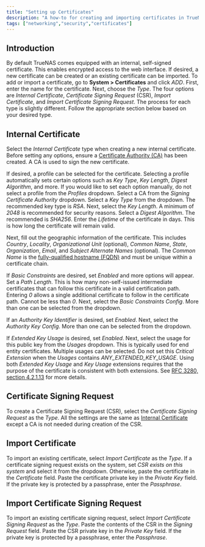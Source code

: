 ```yaml
---
title: "Setting up Certificates"
description: "A how-to for creating and importing certificates in TrueNAS."
tags: ["networking","security","certificates"]
---
```


## Introduction

By default TrueNAS comes equipped with an internal, self-signed certificate.
This enables encrypted access to the web interface. If desired, a new
certificate can be created or an existing certificate can be imported. To
add or import a certificate, go to **System > Certificates** and click *ADD*.
First, enter the name for the certificate. Next, choose the *Type*. The four
options are *Internal Certificate*, *Certificate Signing Request* (CSR),
*Import Certificate*, and *Import Certificate Signing Request*. The process for
each type is slightly different. Follow the appropriate section below
based on your desired type.

## Internal Certificate

Select the *Internal Certificate* type when creating a new internal certificate.
Before setting any options, ensure a <a href="/hub/tasks/administrative/certificate-authorities/">Certificate
Authority (CA)</a> has been created. A CA is used to sign the new certificate.

If desired, a profile can be selected for the certificate. Selecting a profile
automatically sets certain options such as *Key Type*, *Key Length*, *Digest
Algorithm*, and more. If you would like to set each option manually, do not
select a profile from the *Profiles* dropdown. Select a CA from the *Signing
Certificate Authority* dropdown. Select a *Key Type* from the dropdown. 
The recommended key type is *RSA*. Next, select the *Key Length*. A minimum of
*2048* is recommended for security reasons. Select a *Digest Algorithm*. The
recommended is *SHA256*. Enter the *Lifetime* of the certificate in days. This
is how long the certificate will remain valid.

Next, fill out the geographic information of the certificate. This includes 
*Country*, *Locality*, *Organizational Unit* (optional), *Common Name*, *State*,
*Organization*, *Email*, and *Subject Alternate Names* (optional). The *Common
Name* is the [fully-qualified hostname (FQDN)](https://kb.iu.edu/d/aiuv) and
must be unique within a certificate chain.

If *Basic Constraints* are desired, set *Enabled* and more options will appear.
Set a *Path Length*. This is how many non-self-issued intermediate certificates
that can follow this certificate in a valid certification path. Entering *0*
allows a single additional certificate to follow in the certificate path.
Cannot be less than *0*. Next, select the *Basic Constraints Config*. More than
one can be selected from the dropdown.

If an *Authority Key Identifier* is desired, set *Enabled*. Next, select the
*Authority Key Config*. More than one can be selected from the dropdown.

If *Extended Key Usage* is desired, set *Enabled*. Next, select the usage for
this public key from the *Usages* dropdown. This is typically used for end
entity certificates. Multiple usages can be selected. Do not set this
*Critical Extension* when the *Usages* contains *ANY_EXTENDED_KEY_USAGE*.
Using both *Extended Key Usage* and *Key Usage* extensions requires that the
purpose of the certificate is consistent with both extensions. See
[RFC 3280, section 4.2.1.13](https://www.ietf.org/rfc/rfc3280.txt) for more
details.


## Certificate Signing Request

To create a Certificate Signing Request (CSR), select the *Certificate Signing
Request* as the *Type*. All the settings are the same as
[Internal Certificate](#internal-certificate) except a CA is not needed during
creation of the CSR.

## Import Certificate

To import an existing certificate, select *Import Certificate* as the *Type*.
If a certificate signing request exists on the system, set *CSR exists on this
system* and select it from the dropdown. Otherwise, paste the certificate in the
*Certificate* field. Paste the certificate private key in the *Private Key*
field. If the private key is protected by a passphrase, enter the *Passphrase*.

## Import Certificate Signing Request

To import an existing certificate signing request, select *Import Certificate
Signing Request* as the *Type*. Paste the contents of the CSR in the *Signing
Request* field. Paste the CSR private key in the *Private Key* field. If the
private key is protected by a passphrase, enter the *Passphrase*.
